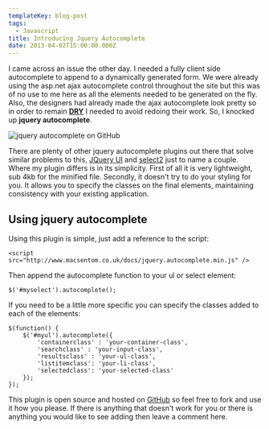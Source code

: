 ```yaml
---
templateKey: blog-post
tags:
  - Javascript
title: Introducing Jquery Autocomplete
date: 2013-04-02T15:00:00.000Z
---
```


I came across an issue the other day. I needed a fully client side autocomplete to append to a dynamically generated form. We were already using the asp.net ajax autocomplete control throughout the site but this was of no use to me here as all the elements needed to be generated on the fly. Also, the designers had already made the ajax autocomplete look pretty so in order to remain **[DRY][0]** I needed to avoid redoing their work. So, I knocked up **jquery autocomplete**.

![jquery autocomplete on GitHub][1]

There are plenty of other jquery autocomplete plugins out there that solve similar problems to this, [JQuery UI][2] and [select2][3] just to name a couple. Where my plugin differs is in its simplicity. First of all it is very lightweight, sub 4kb for the minified file. Secondly, it doesn't try to do your styling for you. It allows you to specify the classes on the final elements, maintaining consistency with your existing application.

<!--excerpt-->

## Using jquery autocomplete

Using this plugin is simple, just add a reference to the script:

	<script src="http://www.macsentom.co.uk/docs/jquery.autocomplete.min.js" />

Then append the autocomplete function to your ul or select element:

	$('#myselect').autocomplete();

If you need to be a little more specific you can specify the classes added to each of the elements:

	$(function() { 
	    $('#myul').autocomplete({ 
	        'containerclass' : 'your-container-class', 
	        'searchclass' : 'your-input-class', 
	        'resultsclass' : 'your-ul-class', 
	        'listitemclass': 'your-li-class', 
	        'selectedclass': 'your-selected-class'
	    }); 
	});

This plugin is open source and hosted on [GitHub][4] so feel free to fork and use it how you please. If there is anything that doesn't work for you or there is anything you would like to see adding then leave a comment here.

   [0]: http://programmer.97things.oreilly.com/wiki/index.php/Don "Don"
   [1]: /../images/jquery.autocomplete-300x282.jpg "jquery autocomplete on GitHub"
   [2]: http://jqueryui.com/autocomplete/ "jquery ui"
   [3]: http://ivaynberg.github.com/select2/ "select2"
   [4]: https://github.com/MacsDickinson/jquery.autocomplete

